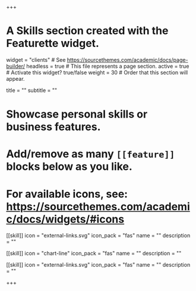 +++
# A Skills section created with the Featurette widget.
widget = "clients"  # See https://sourcethemes.com/academic/docs/page-builder/
headless = true  # This file represents a page section.
active = true  # Activate this widget? true/false
weight = 30  # Order that this section will appear.

title = ""
subtitle = ""

# Showcase personal skills or business features.
# 
# Add/remove as many `[[feature]]` blocks below as you like.
# 
# For available icons, see: https://sourcethemes.com/academic/docs/widgets/#icons

[[skill]]
  icon = "external-links.svg"
  icon_pack = "fas"
  name = ""
  description = ""
  
[[skill]]
  icon = "chart-line"
  icon_pack = "fas"
  name = ""
  description = ""  
  
[[skill]]
  icon = "external-links.svg"
  icon_pack = "fas"
  name = ""
  description = ""

+++

